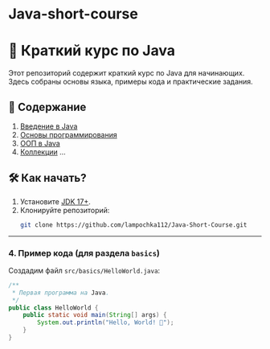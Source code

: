 # Java-short-course

# 🚀 Краткий курс по Java

Этот репозиторий содержит краткий курс по Java для начинающих. Здесь собраны основы языка, примеры кода и практические задания.

## 📌 Содержание
1. [Введение в Java](src/basics/)
2. [Основы программирования](src/basics/)
3. [ООП в Java](src/oop/)
4. [Коллекции](src/collections/)
...

## 🛠️ Как начать?
1. Установите [JDK 17+](https://adoptium.net/).
2. Клонируйте репозиторий:
   ```bash
   git clone https://github.com/lampochka112/Java-Short-Course.git

   
---

### 4. **Пример кода (для раздела `basics`)**
Создадим файл `src/basics/HelloWorld.java`:
```java
/**
 * Первая программа на Java.
 */
public class HelloWorld {
    public static void main(String[] args) {
        System.out.println("Hello, World! 👋");
    }
}